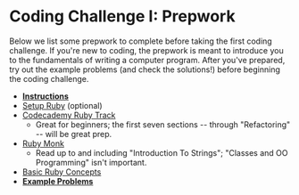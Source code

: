 # Coding Challenge I: Prepwork

Below we list some prepwork to complete before taking the first coding
challenge. If you're new to coding, the prepwork is meant to introduce
you to the fundamentals of writing a computer program. After you've
prepared, try out the example problems (and check the solutions!)
before beginning the coding challenge.

* **[Instructions][instructions-1]**
* [Setup Ruby][setup] (optional)
* [Codecademy Ruby Track][codecademy-ruby]
    * Great for beginners; the first seven sections -- through
      "Refactoring" -- will be great prep.
* [Ruby Monk][ruby-monk]
    * Read up to and including "Introduction To Strings"; "Classes and
      OO Programming" isn't important.
* [Basic Ruby Concepts][basic-concepts]
* **[Example Problems][example-problems]**

[instructions-1]: ./instructions.md
[setup]: ./setup.md
[codecademy-ruby]: http://www.codecademy.com/tracks/ruby
[ruby-monk]: http://rubymonk.com
[basic-concepts]: ./basic-concepts.md
[example-problems]: ./example-problems.md
